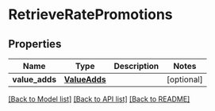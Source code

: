 # RetrieveRatePromotions

## Properties
Name | Type | Description | Notes
------------ | ------------- | ------------- | -------------
**value_adds** | [**ValueAdds**](ValueAdds.md) |  | [optional] 

[[Back to Model list]](../README.md#documentation-for-models) [[Back to API list]](../README.md#documentation-for-api-endpoints) [[Back to README]](../README.md)


